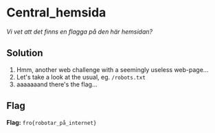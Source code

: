 # Central_hemsida
*Vi vet att det finns en flagga på den här hemsidan?*

## Solution
1. Hmm, another web challenge with a seemingly useless web-page...
2. Let's take a look at the usual, eg. `/robots.txt`
3. aaaaaaand there's the flag...


## Flag
**Flag:** `fro{robotar_på_internet}`
